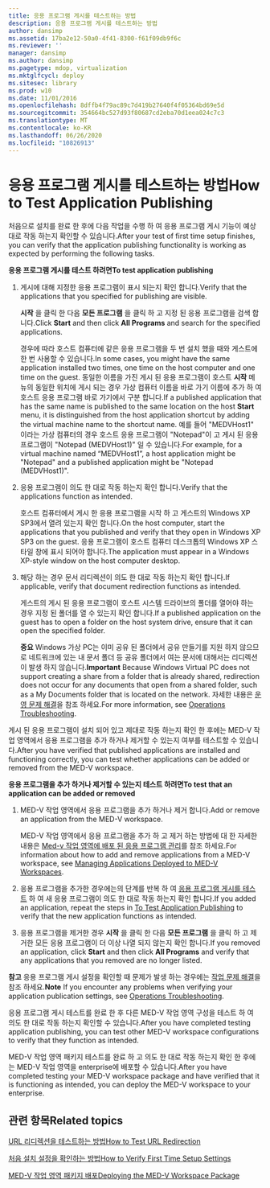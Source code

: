 ```yaml
---
title: 응용 프로그램 게시를 테스트하는 방법
description: 응용 프로그램 게시를 테스트하는 방법
author: dansimp
ms.assetid: 17ba2e12-50a0-4f41-8300-f61f09db9f6c
ms.reviewer: ''
manager: dansimp
ms.author: dansimp
ms.pagetype: mdop, virtualization
ms.mktglfcycl: deploy
ms.sitesec: library
ms.prod: w10
ms.date: 11/01/2016
ms.openlocfilehash: 8dffb4f79ac89c7d419b27640f4f05364bd69e5d
ms.sourcegitcommit: 354664bc527d93f80687cd2eba70d1eea024c7c3
ms.translationtype: MT
ms.contentlocale: ko-KR
ms.lasthandoff: 06/26/2020
ms.locfileid: "10826913"
---
```

# <span data-ttu-id="055d5-103">응용 프로그램 게시를 테스트하는 방법</span><span class="sxs-lookup"><span data-stu-id="055d5-103">How to Test Application Publishing</span></span>


<span data-ttu-id="055d5-104">처음으로 설치를 완료 한 후에 다음 작업을 수행 하 여 응용 프로그램 게시 기능이 예상 대로 작동 하는지 확인할 수 있습니다.</span><span class="sxs-lookup"><span data-stu-id="055d5-104">After your test of first time setup finishes, you can verify that the application publishing functionality is working as expected by performing the following tasks.</span></span>

<a href="" id="bkmk-apppub"></a>**<span data-ttu-id="055d5-105">응용 프로그램 게시를 테스트 하려면</span><span class="sxs-lookup"><span data-stu-id="055d5-105">To test application publishing</span></span>**

1.  <span data-ttu-id="055d5-106">게시에 대해 지정한 응용 프로그램이 표시 되는지 확인 합니다.</span><span class="sxs-lookup"><span data-stu-id="055d5-106">Verify that the applications that you specified for publishing are visible.</span></span>

    <span data-ttu-id="055d5-107">**시작** 을 클릭 한 다음 **모든 프로그램** 을 클릭 하 고 지정 된 응용 프로그램을 검색 합니다.</span><span class="sxs-lookup"><span data-stu-id="055d5-107">Click **Start** and then click **All Programs** and search for the specified applications.</span></span>

    <span data-ttu-id="055d5-108">경우에 따라 호스트 컴퓨터에 같은 응용 프로그램을 두 번 설치 했을 때와 게스트에 한 번 사용할 수 있습니다.</span><span class="sxs-lookup"><span data-stu-id="055d5-108">In some cases, you might have the same application installed two times, one time on the host computer and one time on the guest.</span></span> <span data-ttu-id="055d5-109">동일한 이름을 가진 게시 된 응용 프로그램이 호스트 **시작** 메뉴의 동일한 위치에 게시 되는 경우 가상 컴퓨터 이름을 바로 가기 이름에 추가 하 여 호스트 응용 프로그램 바로 가기에서 구분 합니다.</span><span class="sxs-lookup"><span data-stu-id="055d5-109">If a published application that has the same name is published to the same location on the host **Start** menu, it is distinguished from the host application shortcut by adding the virtual machine name to the shortcut name.</span></span> <span data-ttu-id="055d5-110">예를 들어 "MEDVHost1" 이라는 가상 컴퓨터의 경우 호스트 응용 프로그램이 "Notepad"이 고 게시 된 응용 프로그램이 "Notepad (MEDVHost1)" 일 수 있습니다.</span><span class="sxs-lookup"><span data-stu-id="055d5-110">For example, for a virtual machine named “MEDVHost1”, a host application might be "Notepad" and a published application might be "Notepad (MEDVHost1)".</span></span>

2.  <span data-ttu-id="055d5-111">응용 프로그램이 의도 한 대로 작동 하는지 확인 합니다.</span><span class="sxs-lookup"><span data-stu-id="055d5-111">Verify that the applications function as intended.</span></span>

    <span data-ttu-id="055d5-112">호스트 컴퓨터에서 게시 한 응용 프로그램을 시작 하 고 게스트의 Windows XP SP3에서 열려 있는지 확인 합니다.</span><span class="sxs-lookup"><span data-stu-id="055d5-112">On the host computer, start the applications that you published and verify that they open in Windows XP SP3 on the guest.</span></span> <span data-ttu-id="055d5-113">응용 프로그램이 호스트 컴퓨터 데스크톱의 Windows XP 스타일 창에 표시 되어야 합니다.</span><span class="sxs-lookup"><span data-stu-id="055d5-113">The application must appear in a Windows XP-style window on the host computer desktop.</span></span>

3.  <span data-ttu-id="055d5-114">해당 하는 경우 문서 리디렉션이 의도 한 대로 작동 하는지 확인 합니다.</span><span class="sxs-lookup"><span data-stu-id="055d5-114">If applicable, verify that document redirection functions as intended.</span></span>

    <span data-ttu-id="055d5-115">게스트의 게시 된 응용 프로그램이 호스트 시스템 드라이브의 폴더를 열어야 하는 경우 지정 된 폴더를 열 수 있는지 확인 합니다.</span><span class="sxs-lookup"><span data-stu-id="055d5-115">If a published application on the guest has to open a folder on the host system drive, ensure that it can open the specified folder.</span></span>

    <span data-ttu-id="055d5-116">**중요**  Windows 가상 PC는 이미 공유 된 폴더에서 공유 만들기를 지원 하지 않으므로 네트워크에 있는 내 문서 폴더 등 공유 폴더에서 여는 문서에 대해서는 리디렉션이 발생 하지 않습니다.</span><span class="sxs-lookup"><span data-stu-id="055d5-116">**Important** Because Windows Virtual PC does not support creating a share from a folder that is already shared, redirection does not occur for any documents that open from a shared folder, such as a My Documents folder that is located on the network.</span></span> <span data-ttu-id="055d5-117">자세한 내용은 [운영 문제 해결](operations-troubleshooting-medv2.md)을 참조 하세요.</span><span class="sxs-lookup"><span data-stu-id="055d5-117">For more information, see [Operations Troubleshooting](operations-troubleshooting-medv2.md).</span></span>

<span data-ttu-id="055d5-118">게시 된 응용 프로그램이 설치 되어 있고 제대로 작동 하는지 확인 한 후에는 MED-V 작업 영역에서 응용 프로그램을 추가 하거나 제거할 수 있는지 여부를 테스트할 수 있습니다.</span><span class="sxs-lookup"><span data-stu-id="055d5-118">After you have verified that published applications are installed and functioning correctly, you can test whether applications can be added or removed from the MED-V workspace.</span></span>

**<span data-ttu-id="055d5-119">응용 프로그램을 추가 하거나 제거할 수 있는지 테스트 하려면</span><span class="sxs-lookup"><span data-stu-id="055d5-119">To test that an application can be added or removed</span></span>**

1.  <span data-ttu-id="055d5-120">MED-V 작업 영역에서 응용 프로그램을 추가 하거나 제거 합니다.</span><span class="sxs-lookup"><span data-stu-id="055d5-120">Add or remove an application from the MED-V workspace.</span></span>

    <span data-ttu-id="055d5-121">MED-V 작업 영역에서 응용 프로그램을 추가 하 고 제거 하는 방법에 대 한 자세한 내용은 [Med-v 작업 영역에 배포 된 응용 프로그램 관리](managing-applications-deployed-to-med-v-workspaces.md)를 참조 하세요.</span><span class="sxs-lookup"><span data-stu-id="055d5-121">For information about how to add and remove applications from a MED-V workspace, see [Managing Applications Deployed to MED-V Workspaces](managing-applications-deployed-to-med-v-workspaces.md).</span></span>

2.  <span data-ttu-id="055d5-122">응용 프로그램을 추가한 경우에는의 단계를 반복 하 여 [응용 프로그램 게시를 테스트](#bkmk-apppub) 하 여 새 응용 프로그램이 의도 한 대로 작동 하는지 확인 합니다.</span><span class="sxs-lookup"><span data-stu-id="055d5-122">If you added an application, repeat the steps in [To Test Application Publishing](#bkmk-apppub) to verify that the new application functions as intended.</span></span>

3.  <span data-ttu-id="055d5-123">응용 프로그램을 제거한 경우 **시작** 을 클릭 한 다음 **모든 프로그램** 을 클릭 하 고 제거한 모든 응용 프로그램이 더 이상 나열 되지 않는지 확인 합니다.</span><span class="sxs-lookup"><span data-stu-id="055d5-123">If you removed an application, click **Start** and then click **All Programs** and verify that any applications that you removed are no longer listed.</span></span>

<span data-ttu-id="055d5-124">**참고**  응용 프로그램 게시 설정을 확인할 때 문제가 발생 하는 경우에는 [작업 문제 해결](operations-troubleshooting-medv2.md)을 참조 하세요.</span><span class="sxs-lookup"><span data-stu-id="055d5-124">**Note** If you encounter any problems when verifying your application publication settings, see [Operations Troubleshooting](operations-troubleshooting-medv2.md).</span></span>

<span data-ttu-id="055d5-125">응용 프로그램 게시 테스트를 완료 한 후 다른 MED-V 작업 영역 구성을 테스트 하 여 의도 한 대로 작동 하는지 확인할 수 있습니다.</span><span class="sxs-lookup"><span data-stu-id="055d5-125">After you have completed testing application publishing, you can test other MED-V workspace configurations to verify that they function as intended.</span></span>

<span data-ttu-id="055d5-126">MED-V 작업 영역 패키지 테스트를 완료 하 고 의도 한 대로 작동 하는지 확인 한 후에는 MED-V 작업 영역을 enterprise에 배포할 수 있습니다.</span><span class="sxs-lookup"><span data-stu-id="055d5-126">After you have completed testing your MED-V workspace package and have verified that it is functioning as intended, you can deploy the MED-V workspace to your enterprise.</span></span>

## <span data-ttu-id="055d5-127">관련 항목</span><span class="sxs-lookup"><span data-stu-id="055d5-127">Related topics</span></span>

[<span data-ttu-id="055d5-128">URL 리디렉션을 테스트하는 방법</span><span class="sxs-lookup"><span data-stu-id="055d5-128">How to Test URL Redirection</span></span>](how-to-test-url-redirection.md)

[<span data-ttu-id="055d5-129">처음 설치 설정을 확인하는 방법</span><span class="sxs-lookup"><span data-stu-id="055d5-129">How to Verify First Time Setup Settings</span></span>](how-to-verify-first-time-setup-settings.md)

[<span data-ttu-id="055d5-130">MED-V 작업 영역 패키지 배포</span><span class="sxs-lookup"><span data-stu-id="055d5-130">Deploying the MED-V Workspace Package</span></span>](deploying-the-med-v-workspace-package.md)

 

 





